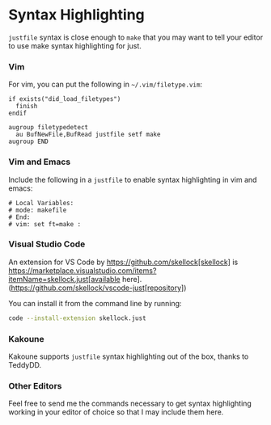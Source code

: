 # Syntax Highlighting

`justfile` syntax is close enough to `make` that you may want to tell your editor to use make syntax highlighting for just.

### Vim

For vim, you can put the following in `~/.vim/filetype.vim`:

```vimscript
if exists("did_load_filetypes")
  finish
endif

augroup filetypedetect
  au BufNewFile,BufRead justfile setf make
augroup END
```

### Vim and Emacs

Include the following in a `justfile` to enable syntax highlighting in vim and emacs:

```vimscript
# Local Variables:
# mode: makefile
# End:
# vim: set ft=make :
```

### Visual Studio Code

An extension for VS Code by https://github.com/skellock[skellock] is https://marketplace.visualstudio.com/items?itemName=skellock.just[available here]. (https://github.com/skellock/vscode-just[repository])

You can install it from the command line by running:

```sh
code --install-extension skellock.just
```

### Kakoune

Kakoune supports `justfile` syntax highlighting out of the box, thanks to TeddyDD.

### Other Editors

Feel free to send me the commands necessary to get syntax highlighting working in your editor of choice so that I may include them here.
